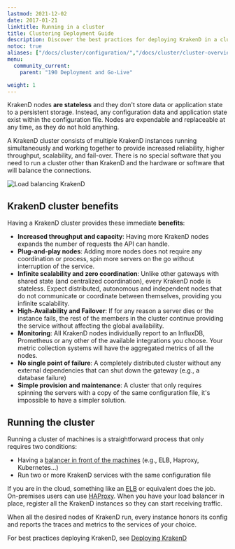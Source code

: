 ```yaml
---
lastmod: 2021-12-02
date: 2017-01-21
linktitle: Running in a cluster
title: Clustering Deployment Guide
description: Discover the best practices for deploying KrakenD in a clustered environment. Scale your API infrastructure effectively using our comprehensive clustering deployment guide.
notoc: true
aliases: ["/docs/cluster/configuration/","/docs/cluster/cluster-overview/"]
menu:
  community_current:
    parent: "190 Deployment and Go-Live"

weight: 1
---
```

KrakenD nodes **are stateless** and they don't store data or application state to a persistent storage. Instead, any configuration data and application state exist within the configuration file. Nodes are expendable and replaceable at any time, as they do not hold anything.

A KrakenD cluster consists of multiple KrakenD instances running simultaneously and working together to provide increased reliability, higher throughput, scalability, and fail-over. There is no special software that you need to run a cluster other than KrakenD and the hardware or software that will balance the connections.

![Load balancing KrakenD](/images/documentation/diagrams/load-balancing-to-krakend.mmd.svg)

## KrakenD cluster benefits
Having a KrakenD cluster provides these immediate **benefits**:

- **Increased throughput and capacity**: Having more KrakenD nodes expands the number of requests the API can handle.
- **Plug-and-play nodes**: Adding more nodes does not require any coordination or process, spin more servers on the go without interruption of the service.
- **Infinite scalability and zero coordination**: Unlike other gateways with shared state (and centralized coordination), every KrakenD node is stateless. Expect distributed, autonomous and independent nodes that do not communicate or coordinate between themselves, providing you infinite scalability.
- **High-Availability and Failover**: If for any reason a server dies or the instance fails, the rest of the members in the cluster continue providing the service without affecting the global availability.
- **Monitoring**: All KrakenD nodes individually report to an InfluxDB, Prometheus or any other of the available integrations you choose. Your metric collection systems will have the aggregated metrics of all the nodes.
- **No single point of failure**: A completely distributed cluster without any external dependencies that can shut down the gateway (e.g., a database failure)
- **Simple provision and maintenance**: A cluster that only requires spinning the servers with a copy of the same configuration file, it's impossible to have a simpler solution.

## Running the cluster
Running a cluster of machines is a straightforward process that only requires two conditions:

- Having a [balancer in front of the machines](/docs/throttling/load-balancing/) (e.g., ELB, Haproxy, Kubernetes...)
- Run two or more KrakenD services with the same configuration file

If you are in the cloud, something like an [ELB](https://aws.amazon.com/elasticloadbalancing) or equivalent does the job. On-premises users can use [HAProxy](http://www.haproxy.org/). When you have your load balancer in place, register all the KrakenD instances so they can start receiving traffic.

When all the desired nodes of KrakenD run, every instance honors its config and reports the traces and metrics to the services of your choice.

For best practices deploying KrakenD, see [Deploying KrakenD](/docs/deploying/)
